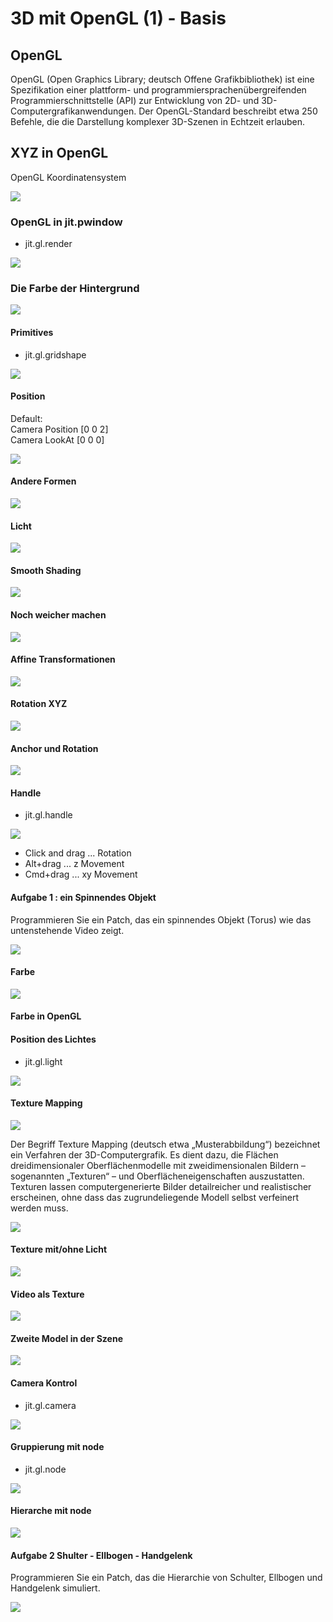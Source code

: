 # 3D mit OpenGL (1) - Basis

## OpenGL

OpenGL (Open Graphics Library; deutsch Offene Grafikbibliothek) ist eine Spezifikation einer plattform- und programmiersprachenübergreifenden Programmierschnittstelle (API) zur Entwicklung von 2D- und 3D-Computergrafikanwendungen. Der OpenGL-Standard beschreibt etwa 250 Befehle, die die Darstellung komplexer 3D-Szenen in Echtzeit erlauben. 

## XYZ in OpenGL

OpenGL Koordinatensystem

![](K4/coordinate_systems_right_handed.png)

### OpenGL in jit.pwindow
- jit.gl.render

![](K4/1.png)

### Die Farbe der Hintergrund
![](K4/1_extra.png)


#### Primitives
- jit.gl.gridshape

![](K4/2.png)

#### Position

Default:  
Camera Position [0 0 2]  
Camera LookAt [0 0 0]

![](K4/3.png)

#### Andere Formen

![](K4/4.png)


#### Licht

![](K4/5.png)


#### Smooth Shading 
![](K4/6.png)


#### Noch weicher machen

![](K4/6_extra.png)

#### Affine Transformationen

![](K4/7.png)

#### Rotation XYZ

![](K4/7_extra.png)

#### Anchor und Rotation

![](K4/7_extra2.png)

#### Handle

- jit.gl.handle

![](K4/8.png)

- Click and drag ... Rotation
- Alt+drag ... z Movement
- Cmd+drag ... xy Movement


#### Aufgabe 1 : ein Spinnendes Objekt

Programmieren Sie ein Patch, das ein spinnendes Objekt (Torus) wie das untenstehende Video zeigt.

![](K4/spinning.gif)

#### Farbe

![](K4/9.png)


#### Farbe in OpenGL

#### Position des Lichtes

- jit.gl.light

![](K4/10.png)


#### Texture Mapping

![](https://i.stack.imgur.com/eQBkf.jpg)

Der Begriff Texture Mapping (deutsch etwa „Musterabbildung“) bezeichnet ein Verfahren der 3D-Computergrafik. Es dient dazu, die Flächen dreidimensionaler Oberflächenmodelle mit zweidimensionalen Bildern – sogenannten „Texturen“ – und Oberflächeneigenschaften auszustatten. Texturen lassen computergenerierte Bilder detailreicher und realistischer erscheinen, ohne dass das zugrundeliegende Modell selbst verfeinert werden muss.



![](K4/11.png)

#### Texture mit/ohne Licht 

![](K4/11_extra.png)

#### Video als Texture

![](K4/11_extra2.png)


#### Zweite Model in der Szene
![](K4/12.png)

#### Camera Kontrol

- jit.gl.camera

![](K4/13.png)


#### Gruppierung mit node

- jit.gl.node  

![](K4/14.png)


#### Hierarche mit node
![](K4/14_extra.png)


#### Aufgabe 2 Shulter - Ellbogen - Handgelenk

Programmieren Sie ein Patch, das die Hierarchie von Schulter, Ellbogen und Handgelenk simuliert.

![](K4/arm.gif)
